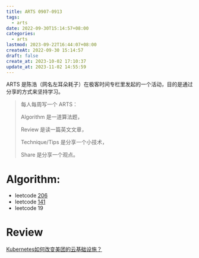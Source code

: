```yaml
---
title: ARTS 0907-0913
tags:
  - arts
date: 2022-09-30T15:14:57+08:00
categories:
  - arts
lastmod: 2023-09-22T16:44:07+08:00
createAt: 2022-09-30 15:14:57
draft: false
create_at: 2023-10-02 17:10:37
update_at: 2023-11-02 14:55:59
---
```


ARTS 是陈浩（网名左耳朵耗子）在极客时间专栏里发起的一个活动，目的是通过分享的方式来坚持学习。

> 每人每周写一个 ARTS：
>
> Algorithm 是一道算法题，
>
> Review 是读一篇英文文章，
>
> Technique/Tips 是分享一个小技术，
>
> Share 是分享一个观点。

# Algorithm:

- leetcode [206 ](https://leetcode-cn.com/problems/reverse-linked-list/)
- leetcode [141](https://leetcode-cn.com/problems/linked-list-cycle/solution/)
- leetcode 19

# Review 

[Kubernetes如何改变美团的云基础设施？](https://tech.meituan.com/2020/08/13/openstack-to-kubernetes-in-meituan.html)